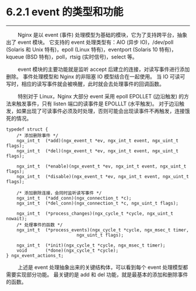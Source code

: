 # 6.2.1 event 的类型和功能
***

&emsp;&emsp;
Nginx 是以 event (事件) 处理模型为基础的模块，它为了支持跨平台，抽象出了 event 模块。
它支持的 event 处理类型有：AIO (异步 IO)，/dev/poll (Solaris 和 Unix 特有)，epoll (Linux 特有)，eventport (Solaris 10 特有)，kqueue (BSD 特有)，poll，rtsig (实时信号)，select 等。

&emsp;&emsp;
event 模块的主要功能就是监听 accept 后建立的连接，对读写事件进行添加删除。
事件处理模型和 Nginx 的非阻塞 IO 模型结合在一起使用。
当 IO 可读可写时，相应的读写事件就会被唤醒，此时就会去处理事件的回调函数。

&emsp;&emsp;
特别对于 Linux，Nginx 大部分 event 采用 epoll EPOLLET (边沿触发) 的方法来触发事件，只有 listen 端口的读事件是 EPOLLLT (水平触发)。
对于边沿触发，如果出现了可读事件必须及时处理，否则可能会出现读事件不再触发，连接饿死的情况。

    typedef struct {
        /* 添加删除事件 */
        ngx_int_t  (*add)(ngx_event_t *ev, ngx_int_t event, ngx_uint_t flags);
        ngx_int_t  (*del)(ngx_event_t *ev, ngx_int_t event, ngx_uint_t flags);

        ngx_int_t  (*enable)(ngx_event_t *ev, ngx_int_t event, ngx_uint_t flags);
        ngx_int_t  (*disable)(ngx_event_t *ev, ngx_int_t event, ngx_uint_t flags);

        /* 添加删除连接，会同时监听读写事件 */
        ngx_int_t  (*add_conn)(ngx_connection_t *c);
        ngx_int_t  (*del_conn)(ngx_connection_t *c, ngx_uint_t flags);

        ngx_int_t  (*process_changes)(ngx_cycle_t *cycle, ngx_uint_t nowait);
        /* 处理事件的函数 */
        ngx_int_t  (*process_events)(ngx_cycle_t *cycle, ngx_msec_t timer,
                               ngx_uint_t flags);

        ngx_int_t  (*init)(ngx_cycle_t *cycle, ngx_msec_t timer);
        void       (*done)(ngx_cycle_t *cycle);
    } ngx_event_actions_t;

&emsp;&emsp;
上述是 event 处理抽象出来的关键结构体，可以看到每个 event 处理模型都需要实现部分功能。
最关键的是 add 和 del 功能，就是最基本的添加和删除事件的函数。